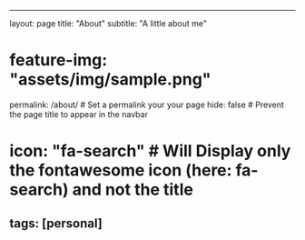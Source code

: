 
---
layout: page
title: "About" 
subtitle: "A little about me"
# feature-img: "assets/img/sample.png" 
permalink: /about/                   # Set a permalink your your page
hide: false                           # Prevent the page title to appear in the navbar
# icon: "fa-search"                    # Will Display only the fontawesome icon (here: fa-search) and not the title
tags: [personal]
---